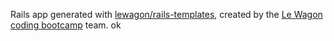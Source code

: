 Rails app generated with [lewagon/rails-templates](https://github.com/lewagon/rails-templates), created by the [Le Wagon coding bootcamp](https://www.lewagon.com) team.
ok

